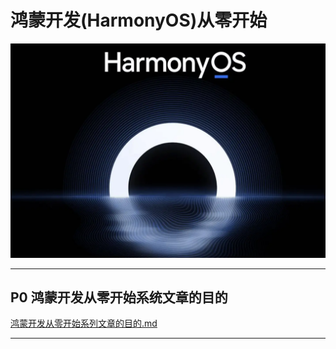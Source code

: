 # 鸿蒙开发(HarmonyOS)从零开始


<img src="image/harmony_os_001.png">

---

## P0 鸿蒙开发从零开始系统文章的目的

[鸿蒙开发从零开始系列文章的目的.md](./鸿蒙开发从零开始系列文章的目的/鸿蒙开发从零开始系列文章的目的.md)

---



